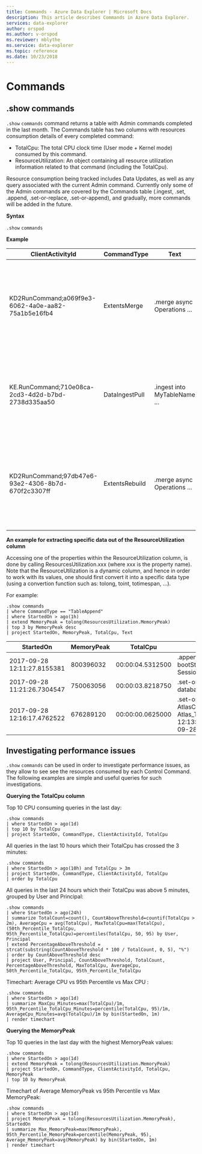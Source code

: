 ```yaml
---
title: Commands - Azure Data Explorer | Microsoft Docs
description: This article describes Commands in Azure Data Explorer.
services: data-explorer
author: orspod
ms.author: v-orspod
ms.reviewer: mblythe
ms.service: data-explorer
ms.topic: reference
ms.date: 10/23/2018
---
```

# Commands

## .show commands 

`.show` `commands` command returns a table with Admin commands completed in the last month.
The Commands table has two columns with resources consumption details of every completed command:
* TotalCpu: The total CPU clock time (User mode + Kernel mode) consumed by this command.
* ResourceUtilization: An object containing all resource utilization information related to that command (including the TotalCpu).

Resource consumption being tracked includes Data Updates, as well as any query associated with the current Admin command.
Currently only some of the Admin commands are covered by the Commands table (.ingest, .set, .append, .set-or-replace, .set-or-append), and gradually, more commands will be added in the future.

**Syntax**

`.show` `commands`
 
**Example**
 
|ClientActivityId |CommandType |Text |Database |StartedOn |LastUpdatedOn |Duration |State |RootActivityId |User |FailureReason |Application |Principal |TotalCpu |ResourceUtilization
|--|--|--|--|--|--|--|--|--|--|--|--|--|--|--
|KD2RunCommand;a069f9e3-6062-4a0e-aa82-75a1b5e16fb4	|ExtentsMerge	|.merge async Operations ...    |DB1	|2017-09-05 11:08:07.5738569	|2017-09-05 11:08:09.1051161	|00:00:01.5312592	|Completed	|b965d809-3f3e-4f44-bd2b-5e1f49ac46c5	|AAD app id=5ba8cec2-9a70-e92c98cad651	|	|Kusto.Azure.DM.Svc	|aadapp=5ba8cec2-9a70-e92c98cad651	|00:00:03.5781250   |{ "ScannedExtentsStatistics": {    "MinDataScannedTime": null,    "MaxDataScannedTime": null  },  "CacheStatistics": {    Memory": {      "Misses": 2,      "Hits": 20    },    "Disk": {      "Misses": 2,      "Hits": 0    }  },  "MemoryPeak": 159620640,  "TotalCpu": "00:00:03.5781250" } 
|KE.RunCommand;710e08ca-2cd3-4d2d-b7bd-2738d335aa50	|DataIngestPull	|.ingest into MyTableName ...   |TestDB	|2017-09-04 16:00:37.0915452	|2017-09-04 16:04:37.2834555	|00:04:00.1919103	|Failed	|a8986e9e-943f-81b0270d6fae4	|cooper@fabrikam.com	|The socket connection has been disposed.	|Kusto.Explorer	|aaduser=...	|00:00:00	|{ "ScannedExtentsStatistics": {    "MinDataScannedTime": null,    "MaxDataScannedTime": null  },  "CacheStatistics": {    "Memory": {      "Misses": 0,      Hits": 0    },    "Disk": {      "Misses": 0,      "Hits": 0    }  },  "MemoryPeak": 0,  "TotalCpu": "00:00:00"} 
|KD2RunCommand;97db47e6-93e2-4306-8b7d-670f2c3307ff	|ExtentsRebuild	|.merge async Operations ...    |DB2	|2017-09-18 13:29:38.5945531	|2017-09-18 13:29:39.9451163	|00:00:01.3505632	|Completed	|d5ebb755-d5df-4e94-b240-9accdf06c2d1	|AAD app id=5ba8cec2-9a70-e92c98cad651	|	|Kusto.Azure.DM.Svc	|aadapp=5ba8cec2-9a70-e92c98cad651	|00:00:00.8906250	|{ "ScannedExtentsStatistics": {    "MinDataScannedTime": null,    "MaxDataScannedTime": null  },  "CacheStatistics": {    Memory": {      "Misses": 0,      "Hits": 1    },    "Disk": {      "Misses": 0,      "Hits": 0    }  },  "MemoryPeak": 88828560,  "TotalCpu": "00:00:00.8906250"} 


**An example for extracting specific data out of the ResourceUtilization column**

Accessing one of the properties within the ResourceUtilization column, is done by calling ResourcesUtilization.xxx (where xxx is the property name).
Note that the ResourceUtilization is a dynamic column, and hence in order to work with its values, one should first convert it into a specific data type (using a convertion function such as: tolong, toint, totimespan, ...).  

For example:

```kusto
.show commands
| where CommandType == "TableAppend"
| where StartedOn > ago(1h)
| extend MemoryPeak = tolong(ResourcesUtilization.MemoryPeak)
| top 3 by MemoryPeak desc
| project StartedOn, MemoryPeak, TotalCpu, Text
```

|StartedOn |MemoryPeak |TotalCpu |Text
|--|--|--|--
| 2017-09-28 12:11:27.8155381	| 800396032	| 00:00:04.5312500  | .append Server_Boots <\| let bootStartsSourceTable = SessionStarts; ...
| 2017-09-28 11:21:26.7304547	| 750063056	| 00:00:03.8218750  | .set-or-append WebUsage <\| database('CuratedDB').WebUsage_v2 | summarize ... | project ...
| 2017-09-28 12:16:17.4762522	| 676289120	| 00:00:00.0625000  | .set-or-append  AtlasClusterEventStats with(..) <\| Atlas_Temp(datetime(2017-09-28 12:13:28.7621737),datetime(2017-09-28 12:14:28.8168492))


## Investigating performance issues

`.show` `commands` can be used in order to investigate performance issues, as they allow to see see the resources consumed by each Control Command.
The following examples are simple and useful queries for such investigations.

**Querying the TotalCpu column**

Top 10 CPU consuming queries in the last day:
```kusto
.show commands
| where StartedOn > ago(1d)
| top 10 by TotalCpu
| project StartedOn, CommandType, ClientActivityId, TotalCpu 
```

All queries in the last 10 hours which their TotalCpu has crossed the 3 minutes:
```kusto
.show commands
| where StartedOn > ago(10h) and TotalCpu > 3m
| project StartedOn, CommandType, ClientActivityId, TotalCpu 
| order by TotalCpu 
```

All queries in the last 24 hours which their TotalCpu was above 5 minutes, grouped by User and Principal:

```kusto
.show commands  
| where StartedOn > ago(24h)
| summarize TotalCount=count(), CountAboveThreshold=countif(TotalCpu > 2m), AverageCpu = avg(TotalCpu), MaxTotalCpu=max(TotalCpu), (50th_Percentile_TotalCpu, 95th_Percentile_TotalCpu)=percentiles(TotalCpu, 50, 95) by User, Principal
| extend PercentageAboveThreshold = strcat(substring(CountAboveThreshold * 100 / TotalCount, 0, 5), "%")
| order by CountAboveThreshold desc
| project User, Principal, CountAboveThreshold, TotalCount, PercentageAboveThreshold, MaxTotalCpu, AverageCpu, 50th_Percentile_TotalCpu, 95th_Percentile_TotalCpu
```

Timechart: Average CPU vs 95th Percentile vs Max CPU :
```kusto
.show commands 
| where StartedOn > ago(1d) 
| summarize MaxCpu_Minutes=max(TotalCpu)/1m, 95th_Percentile_TotalCpu_Minutes=percentile(TotalCpu, 95)/1m, AverageCpu_Minutes=avg(TotalCpu)/1m by bin(StartedOn, 1m)
| render timechart
```

**Querying the MemoryPeak**

Top 10 queries in the last day with the highest MemoryPeak values:
```kusto
.show commands
| where StartedOn > ago(1d)
| extend MemoryPeak = tolong(ResourcesUtilization.MemoryPeak)
| project StartedOn, CommandType, ClientActivityId, TotalCpu, MemoryPeak
| top 10 by MemoryPeak  
```

Timechart of Average MemoryPeak vs 95th Percentile vs Max MemoryPeak:
```kusto
.show commands 
| where StartedOn > ago(1d)
| project MemoryPeak = tolong(ResourcesUtilization.MemoryPeak), StartedOn 
| summarize Max_MemoryPeak=max(MemoryPeak), 95th_Percentile_MemoryPeak=percentile(MemoryPeak, 95), Average_MemoryPeak=avg(MemoryPeak) by bin(StartedOn, 1m)
| render timechart
```